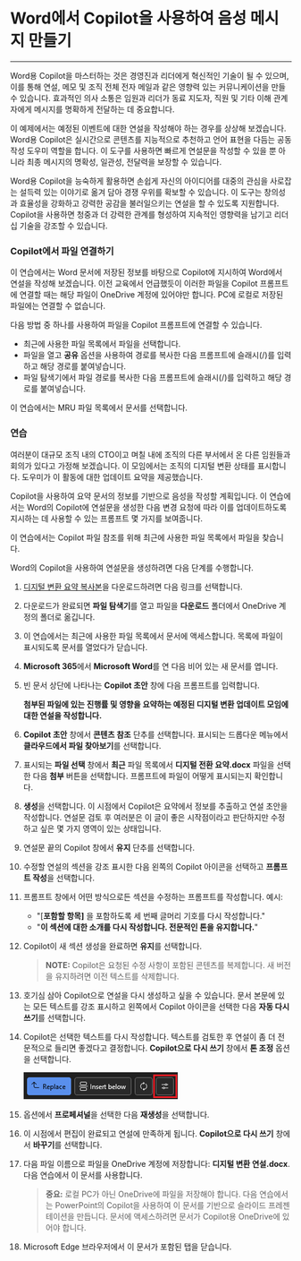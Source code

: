 
# Word에서 Copilot을 사용하여 음성 메시지 만들기
---
Word용 Copilot을 마스터하는 것은 경영진과 리더에게 혁신적인 기술이 될 수 있으며, 이를 통해 연설, 메모 및 조직 전체 전자 메일과 같은 영향력 있는 커뮤니케이션을 만들 수 있습니다. 효과적인 의사 소통은 임원과 리더가 동료 지도자, 직원 및 기타 이해 관계자에게 메시지를 명확하게 전달하는 데 중요합니다.

이 예제에서는 예정된 이벤트에 대한 연설을 작성해야 하는 경우를 상상해 보겠습니다. Word용 Copilot은 실시간으로 콘텐츠를 지능적으로 추천하고 언어 표현을 다듬는 공동 작성 도우미 역할을 합니다. 이 도구를 사용하면 빠르게 연설문을 작성할 수 있을 뿐 아니라 최종 메시지의 명확성, 일관성, 전달력을 보장할 수 있습니다.

Word용 Copilot을 능숙하게 활용하면 손쉽게 자신의 아이디어를 대중의 관심을 사로잡는 설득력 있는 이야기로 옮겨 담아 경쟁 우위를 확보할 수 있습니다. 이 도구는 창의성과 효율성을 강화하고 강력한 공감을 불러일으키는 연설을 할 수 있도록 지원합니다. Copilot을 사용하면 청중과 더 강력한 관계를 형성하여 지속적인 영향력을 남기고 리더십 기술을 강조할 수 있습니다.

### Copilot에서 파일 연결하기

이 연습에서는 Word 문서에 저장된 정보를 바탕으로 Copilot에 지시하여 Word에서 연설을 작성해 보겠습니다. 이전 교육에서 언급했듯이 이러한 파일을 Copilot 프롬프트에 연결할 때는 해당 파일이 OneDrive 계정에 있어야만 합니다. PC에 로컬로 저장된 파일에는 연결할 수 없습니다.

다음 방법 중 하나를 사용하여 파일을 Copilot 프롬프트에 연결할 수 있습니다.

 -  최근에 사용한 파일 목록에서 파일을 선택합니다.
 -  파일을 열고 **공유** 옵션을 사용하여 경로를 복사한 다음 프롬프트에 슬래시(/)를 입력하고 해당 경로를 붙여넣습니다.
 -  파일 탐색기에서 파일 경로를 복사한 다음 프롬프트에 슬래시(/)를 입력하고 해당 경로를 붙여넣습니다.

이 연습에서는 MRU 파일 목록에서 문서를 선택합니다.

### 연습

여러분이 대규모 조직 내의 CTO이고 며칠 내에 조직의 다른 부서에서 온 다른 임원들과 회의가 있다고 가정해 보겠습니다. 이 모임에서는 조직의 디지털 변환 상태를 표시합니다. 도우미가 이 활동에 대한 업데이트 요약을 제공했습니다.  

Copilot을 사용하여 요약 문서의 정보를 기반으로 음성을 작성할 계획입니다. 이 연습에서는 Word의 Copilot에 연설문을 생성한 다음 변경 요청에 따라 이를 업데이트하도록 지시하는 데 사용할 수 있는 프롬프트 몇 가지를 보여줍니다.

이 연습에서는 Copilot 파일 참조를 위해 최근에 사용한 파일 목록에서 파일을 찾습니다.

Word의 Copilot을 사용하여 연설문을 생성하려면 다음 단계를 수행합니다.

1. [디지털 변환 요약 복사본](https://go.microsoft.com/fwlink/?linkid=2277632)을 다운로드하려면 다음 링크를 선택합니다.

2. 다운로드가 완료되면 **파일 탐색기**를 열고 파일을 **다운로드** 폴더에서 OneDrive 계정의 폴더로 옮깁니다.

3. 이 연습에서는 최근에 사용한 파일 목록에서 문서에 액세스합니다. 목록에 파일이 표시되도록 문서를 열었다가 닫습니다.

4. **Microsoft 365**에서 **Microsoft Word**를 연 다음 비어 있는 새 문서를 엽니다.

5. 빈 문서 상단에 나타나는 **Copilot 초안** 창에 다음 프롬프트를 입력합니다.
    
    **첨부된 파일에 있는 진행률 및 영향을 요약하는 예정된 디지털 변환 업데이트 모임에 대한 연설을 작성합니다.**

6. **Copilot 초안** 창에서 **콘텐츠 참조** 단추를 선택합니다. 표시되는 드롭다운 메뉴에서 **클라우드에서 파일 찾아보기**를 선택합니다.

7. 표시되는 **파일 선택** 창에서 **최근** 파일 목록에서 **디지털 전환 요약.docx** 파일을 선택한 다음 **첨부** 버튼을 선택합니다. 프롬프트에 파일이 어떻게 표시되는지 확인합니다.

8. **생성**을 선택합니다. 이 시점에서 Copilot은 요약에서 정보를 추출하고 연설 초안을 작성합니다. 연설문 검토 후 여러분은 이 글이 좋은 시작점이라고 판단하지만 수정하고 싶은 몇 가지 영역이 있는 상태입니다.

9. 연설문 끝의 Copilot 창에서 **유지** 단추를 선택합니다.

10. 수정할 연설의 섹션을 강조 표시한 다음 왼쪽의 Copilot 아이콘을 선택하고 **프롬프트 작성**을 선택합니다.

11. 프롬프트 창에서 어떤 방식으로든 섹션을 수정하는 프롬프트를 작성합니다. 예시:

    - "[**포함할 항목]** 을 포함하도록 세 번째 글머리 기호를 다시 작성합니다."
    - "**이 섹션에 대한 소개를 다시 작성합니다. 전문적인 톤을 유지합니다.**"

12. Copilot이 새 섹션 생성을 완료하면 **유지**를 선택합니다.

    > **NOTE:** Copilot은 요청된 수정 사항이 포함된 콘텐츠를 복제합니다. 새 버전을 유지하려면 이전 텍스트를 삭제합니다.

13. 호기심 삼아 Copilot으로 연설을 다시 생성하고 싶을 수 있습니다. 문서 본문에 있는 모든 텍스트를 강조 표시하고 왼쪽에서 Copilot 아이콘을 선택한 다음 **자동 다시 쓰기**를 선택합니다.

14. Copilot은 선택한 텍스트를 다시 작성합니다. 텍스트를 검토한 후 연설이 좀 더 전문적으로 들리면 좋겠다고 결정합니다. **Copilot으로 다시 쓰기** 창에서 **톤 조정** 옵션을 선택합니다.

    ![Word의 Copilot에서 톤 조정 옵션을 보여 주는 스크린샷.](../media/copilot-word-adjust-tone.png)

15. 옵션에서 **프로페셔널**을 선택한 다음 **재생성**을 선택합니다.

16. 이 시점에서 편집이 완료되고 연설에 만족하게 됩니다. **Copilot으로 다시 쓰기** 창에서 **바꾸기**를 선택합니다.

17. 다음 파일 이름으로 파일을 OneDrive 계정에 저장합니다: **디지털 변환 연설.docx**. 다음 연습에서 이 문서를 사용합니다.
    
    > **중요:** 로컬 PC가 아닌 OneDrive에 파일을 저장해야 합니다. 다음 연습에서는 PowerPoint의 Copilot을 사용하여 이 문서를 기반으로 슬라이드 프레젠테이션을 만듭니다. 문서에 액세스하려면 문서가 Copilot용 OneDrive에 있어야 합니다.

18. Microsoft Edge 브라우저에서 이 문서가 포함된 탭을 닫습니다.
